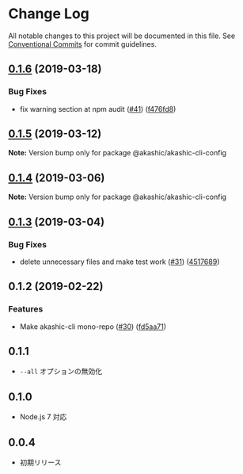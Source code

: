 # Change Log

All notable changes to this project will be documented in this file.
See [Conventional Commits](https://conventionalcommits.org) for commit guidelines.

## [0.1.6](https://github-com-akashic-cli/akashic-games/akashic-cli/compare/@akashic/akashic-cli-config@0.1.5...@akashic/akashic-cli-config@0.1.6) (2019-03-18)


### Bug Fixes

* fix warning section at npm audit ([#41](https://github-com-akashic-cli/akashic-games/akashic-cli/issues/41)) ([f476fd8](https://github-com-akashic-cli/akashic-games/akashic-cli/commit/f476fd8))





## [0.1.5](https://github-com-akashic-cli/akashic-games/akashic-cli/compare/@akashic/akashic-cli-config@0.1.4...@akashic/akashic-cli-config@0.1.5) (2019-03-12)

**Note:** Version bump only for package @akashic/akashic-cli-config





## [0.1.4](https://github-com-akashic-cli/akashic-games/akashic-cli/compare/@akashic/akashic-cli-config@0.1.3...@akashic/akashic-cli-config@0.1.4) (2019-03-06)

**Note:** Version bump only for package @akashic/akashic-cli-config





## [0.1.3](https://github-com-akashic-cli/akashic-games/akashic-cli/compare/@akashic/akashic-cli-config@0.1.2...@akashic/akashic-cli-config@0.1.3) (2019-03-04)


### Bug Fixes

* delete unnecessary files and make test work ([#31](https://github-com-akashic-cli/akashic-games/akashic-cli/issues/31)) ([4517689](https://github-com-akashic-cli/akashic-games/akashic-cli/commit/4517689))





## 0.1.2 (2019-02-22)


### Features

* Make akashic-cli mono-repo ([#30](https://github-com-akashic-cli/akashic-games/akashic-cli/issues/30)) ([fd5aa71](https://github-com-akashic-cli/akashic-games/akashic-cli/commit/fd5aa71))





## 0.1.1
* `--all` オプションの無効化

## 0.1.0
* Node.js 7 対応

## 0.0.4
* 初期リリース
